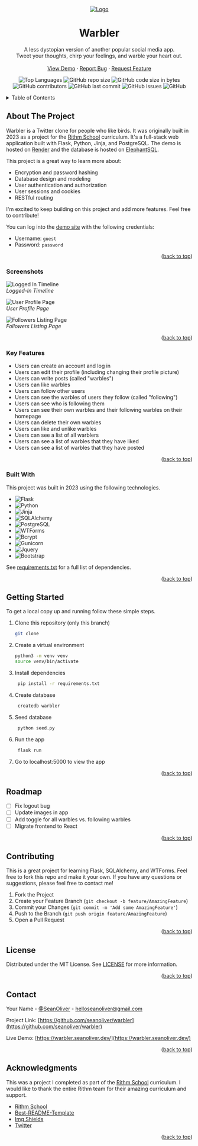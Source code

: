 <a name="readme-top"></a>
<div align="center">
  <a href="https://github.com/seanoliver/warbler">
    <img src="static/images/steampunk-warbler.png" alt="Logo">
  </a>

  <h1 align="center">Warbler</h1>

  <p align="center">
    A less dystopian version of another popular social media app. <br />Tweet your thoughts, chirp your feelings, and warble your heart out.
    <br />
    <br />
    <a href="https://warbler.seanoliver.dev/" target="_blank">View Demo</a>
    ·
    <a href="https://github.com/seanoliver/warbler/issues">Report Bug</a>
    ·
    <a href="https://github.com/seanoliver/warbler/issues">Request Feature</a>
  </p>
</div>
<div align="center">

![Top Languages](https://img.shields.io/github/languages/top/seanoliver/warbler)
![GitHub repo size](https://img.shields.io/github/repo-size/seanoliver/warbler)
![GitHub code size in bytes](https://img.shields.io/github/languages/code-size/seanoliver/warbler)
![GitHub contributors](https://img.shields.io/github/contributors/seanoliver/warbler)
![GitHub last commit](https://img.shields.io/github/last-commit/seanoliver/warbler)
![GitHub issues](https://img.shields.io/github/issues/seanoliver/warbler)
![GitHub](https://img.shields.io/github/license/seanoliver/warbler)

</div>

<!-- TABLE OF CONTENTS -->
<details>
  <summary>Table of Contents</summary>
  <ol>
    <li>
      <a href="#about-the-project">About The Project</a>
      <ul>
         <li><a href="#screenshots">Screenshots</a></li>
        <li><a href="#key-features">Key Features</a></li>
        <li><a href="#built-with">Built With</a></li>
      </ul>
    </li>
    <li>
      <a href="#getting-started">Getting Started</a>
    </li>
    <li><a href="#usage">Usage</a></li>
    <li><a href="#roadmap">Roadmap</a></li>
    <li><a href="#contributing">Contributing</a></li>
    <li><a href="#license">License</a></li>
    <li><a href="#contact">Contact</a></li>
    <li><a href="#acknowledgments">Acknowledgments</a></li>
  </ol>
</details>

<!-- ABOUT THE PROJECT -->

## About The Project

Warbler is a Twitter clone for people who like birds. It was originally built in 2023 as a project for the [Rithm School](https://www.rithmschool.com/) curriculum. It's a full-stack web application built with Flask, Python, Jinja, and PostgreSQL. The demo is hosted on [Render](https://render.com/) and the database is hosted on [ElephantSQL](https://www.elephantsql.com/).

This project is a great way to learn more about:

- Encryption and password hashing
- Database design and modeling
- User authentication and authorization
- User sessions and cookies
- RESTful routing

I'm excited to keep building on this project and add more features. Feel free to contribute!

You can log into the [demo site](https://warbler.seanoliver.dev/) with the following credentials:
- Username: `guest`
- Password: `password`

<p align="right">(<a href="#readme-top">back to top</a>)</p>

### Screenshots

<p>
  <img src="static/images/screenshots/timeline.png" alt="Logged In Timeline">
  <br>
  <em>Logged-In Timeline</em>
</p>

<p>
  <img src="static/images/screenshots/profile.png" alt="User Profile Page">
  <br>
  <em>User Profile Page</em>
</p>

<p>
  <img src="static/images/screenshots/followers.png" alt="Followers Listing Page">
  <br>
  <em>Followers Listing Page</em>
</p>

<p align="right">(<a href="#readme-top">back to top</a>)</p>

### Key Features

- Users can create an account and log in
- Users can edit their profile (including changing their profile picture)
- Users can write posts (called "warbles")
- Users can like warbles
- Users can follow other users
- Users can see the warbles of users they follow (called "following")
- Users can see who is following them
- Users can see their own warbles and their following warbles on their homepage
- Users can delete their own warbles
- Users can like and unlike warbles
- Users can see a list of all warblers
- Users can see a list of warbles that they have liked
- Users can see a list of warbles that they have posted

<p align="right">(<a href="#readme-top">back to top</a>)</p>

### Built With

This project was built in 2023 using the following technologies.

- ![Flask][Flask]
- ![Python][Python]
- ![Jinja][Jinja]
- ![SQLAlchemy][SQLAlchemy]
- ![PostgreSQL][PostgreSQL]
- ![WTForms][WTForms]
- ![Bcrypt][Bcrypt]
- ![Gunicorn][Gunicorn]
- ![Jquery][Jquery]
- ![Bootstrap][Bootstrap]

See [requirements.txt](https://github.com/seanoliver/warbler/blob/master/requirements.txt) for a full list of dependencies.

<p align="right">(<a href="#readme-top">back to top</a>)</p>

<!-- GETTING STARTED -->

## Getting Started

To get a local copy up and running follow these simple steps.

1. Clone this repository (only this branch)

   ```bash
   git clone
   ```

2. Create a virtual environment

   ```bash
   python3 -m venv venv
   source venv/bin/activate
   ```

3. Install dependencies

   ```bash
    pip install -r requirements.txt
   ```

4. Create database

   ```bash
    createdb warbler
   ```

5. Seed database

   ```bash
    python seed.py
   ```

6. Run the app

   ```bash
    flask run
   ```

7. Go to localhost:5000 to view the app

<p align="right">(<a href="#readme-top">back to top</a>)</p>

<!-- ROADMAP -->

## Roadmap

- [ ] Fix logout bug
- [ ] Update images in app
- [ ] Add toggle for all warbles vs. following warbles
- [ ] Migrate frontend to React

<p align="right">(<a href="#readme-top">back to top</a>)</p>

<!-- CONTRIBUTING -->

## Contributing

This is a great project for learning Flask, SQLAlchemy, and WTForms. Feel free to fork this repo and make it your own. If you have any questions or suggestions, please feel free to contact me!

1. Fork the Project
2. Create your Feature Branch (`git checkout -b feature/AmazingFeature`)
3. Commit your Changes (`git commit -m 'Add some AmazingFeature'`)
4. Push to the Branch (`git push origin feature/AmazingFeature`)
5. Open a Pull Request

<p align="right">(<a href="#readme-top">back to top</a>)</p>

<!-- LICENSE -->

## License

Distributed under the MIT License. See [LICENSE](https://github.com/seanoliver/warbler/LICENSE) for more information.

<p align="right">(<a href="#readme-top">back to top</a>)</p>

<!-- CONTACT -->

## Contact

Your Name - [@SeanOliver](https://twitter.com/SeanOliver) - helloseanoliver@gmail.com

Project Link: [https://github.com/seanoliver/warbler](https://github.com/seanoliver/warbler)

Live Demo: [https://warbler.seanoliver.dev/](https://warbler.seanoliver.dev/)

<p align="right">(<a href="#readme-top">back to top</a>)</p>

<!-- ACKNOWLEDGMENTS -->

## Acknowledgments

This was a project I completed as part of the [Rithm School](https://www.rithmschool.com/) curriculum. I would like to thank the entire Rithm team for their amazing curriculum and support.

- [Rithm School](https://www.rithmschool.com/)
- [Best-README-Template](https://github.com/othneildrew/Best-README-Template)
- [Img Shields](https://shields.io)
- [Twitter](https://twitter.com/)

<p align="right">(<a href="#readme-top">back to top</a>)</p>

<!-- TECHNOLOGY BADGES -->

[Flask]: https://img.shields.io/badge/Flask-007D69?logo=flask&logoColor=white
[Gunicorn]: https://img.shields.io/badge/Gunicorn-492548?logo=gunicorn&logoColor=white
[Python]: https://img.shields.io/badge/Python-3776AB?logo=python&logoColor=white
[Bcrypt]: https://img.shields.io/badge/Bcrypt-FF5700?logo=bcrypt&logoColor=white
[Jinja]: https://img.shields.io/badge/Jinja-B41717?logo=jinja&logoColor=white
[PostgreSQL]: https://img.shields.io/badge/PostgreSQL-316192?logo=postgresql&logoColor=white
[WTForms]: https://img.shields.io/badge/WTForms-2D9CDB?logo=wtforms&logoColor=white
[SQLAlchemy]: https://img.shields.io/badge/SQLAlchemy-1C2833?logo=sqlalchemy&logoColor=white
[Bootstrap]: https://img.shields.io/badge/Bootstrap-563D7C?logo=bootstrap&logoColor=white
[jQuery]: https://img.shields.io/badge/jQuery-0769AD?logo=jquery&logoColor=white
